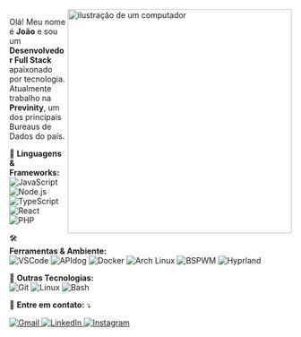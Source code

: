 <img src="https://raw.githubusercontent.com/MicaelliMedeiros/micaellimedeiros/master/image/computer-illustration.png" alt="ilustração de um computador" min-width="400px" max-width="400px" width="400px" align="right">

<p align="left"> 
  Olá! Meu nome é <strong>João</strong> e sou um <strong>Desenvolvedor Full Stack</strong> apaixonado por tecnologia.<br>
  Atualmente trabalho na <strong>Previnity</strong>, um dos principais Bureaus de Dados do país.
</p>

<p align="left">
  🦄 <strong>Linguagens &amp; Frameworks:</strong><br>
  <img src="https://img.shields.io/badge/-JavaScript-F7DF1E?style=flat-square&logo=javascript&logoColor=black" alt="JavaScript"/>
  <img src="https://img.shields.io/badge/-Node.js-339933?style=flat-square&logo=node.js&logoColor=white" alt="Node.js"/>
  <img src="https://img.shields.io/badge/-TypeScript-3178C6?style=flat-square&logo=typescript&logoColor=white" alt="TypeScript"/>
  <img src="https://img.shields.io/badge/-React-61DAFB?style=flat-square&logo=react&logoColor=black" alt="React"/>
  <img src="https://img.shields.io/badge/-PHP-777BB4?style=flat-square&logo=php&logoColor=white" alt="PHP"/>
</p>

<p align="left">
  🛠️ <strong>Ferramentas &amp; Ambiente:</strong><br>
  <img src="https://img.shields.io/badge/-VSCode-007ACC?style=flat-square&logo=visual-studio-code&logoColor=white" alt="VSCode"/>
  <img src="https://img.shields.io/badge/-APIdog-000000?style=flat-square&logo=api&logoColor=white" alt="APIdog"/>
  <img src="https://img.shields.io/badge/-Docker-2496ED?style=flat-square&logo=docker&logoColor=white" alt="Docker"/>
  <img src="https://img.shields.io/badge/-Arch%20Linux-1793D1?style=flat-square&logo=arch-linux&logoColor=white" alt="Arch Linux"/>
  <img src="https://img.shields.io/badge/-BSPWM-000000?style=flat-square&logo=bspwm&logoColor=white" alt="BSPWM"/>
  <img src="https://img.shields.io/badge/-Hyprland-06B6D4?style=flat-square&logo=&logoColor=white" alt="Hyprland"/>
</p>

<p align="left">
  💼 <strong>Outras Tecnologias:</strong><br>
  <img src="https://img.shields.io/badge/-Git-F05032?style=flat-square&logo=git&logoColor=white" alt="Git"/>
  <img src="https://img.shields.io/badge/-Linux-FCC624?style=flat-square&logo=linux&logoColor=black" alt="Linux"/>
  <img src="https://img.shields.io/badge/-Bash-4EAA25?style=flat-square&logo=gnu-bash&logoColor=white" alt="Bash"/>
</p>

<p align="left">
  💌 <strong>Entre em contato:</strong> ⤵️
</p>

<p align="left">
  <a href="mailto:prucorp23@gmail.com" title="Gmail">
    <img src="https://img.shields.io/badge/-Gmail-FF0000?style=flat-square&logo=gmail&logoColor=white" alt="Gmail">
  </a>
  <a href="https://www.linkedin.com/in/joao-vitor-ferreira-br/" title="LinkedIn">
    <img src="https://img.shields.io/badge/-LinkedIn-0e76a8?style=flat-square&logo=linkedin&logoColor=white" alt="LinkedIn">
  </a>
  <a href="https://instagram.com/joaovitor.jp/" title="Instagram">
    <img src="https://img.shields.io/badge/-Instagram-E4405F?style=flat-square&logo=instagram&logoColor=white" alt="Instagram">
  </a>
</p>
